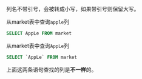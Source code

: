 列名不带引号，会被转成小写，如果带引号则保留大写。

从market表中查询`apple`列

```sql
SELECT AppLe FROM market
```

从market表中查询`AppLe`列

```sql
SELECT `AppLe` FROM market
```

上面这两条语句查找的列是**不一样**的。